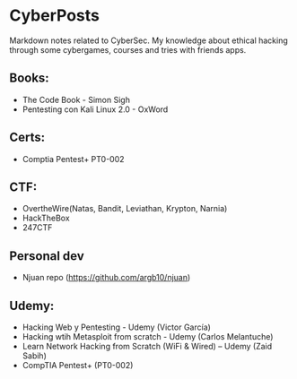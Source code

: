 # CyberPosts
Markdown notes related to CyberSec.
My knowledge about ethical hacking through some cybergames, courses and tries with friends apps.

## Books:
* The Code Book - Simon Sigh
* Pentesting con Kali Linux 2.0 - OxWord

## Certs:
- Comptia Pentest+ PT0-002

## CTF:
* OvertheWire(Natas, Bandit, Leviathan, Krypton, Narnia)
* HackTheBox
* 247CTF

## Personal dev
* Njuan repo (https://github.com/argb10/njuan)

## Udemy:
* Hacking Web y Pentesting - Udemy (Victor García)
* Hacking wtih Metasploit from scratch - Udemy (Carlos Melantuche)
* Learn Network Hacking from Scratch (WiFi & Wired) – Udemy (Zaid Sabih)
* CompTIA Pentest+ (PT0-002)
